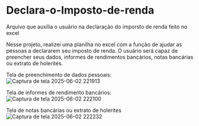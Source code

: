 # Declara-o-Imposto-de-renda
Arquivo que auxília o usuário na declaração do imporsto de renda feito no excel


Nesse projeto, realizei uma planilha no excel com a função de ajudar as pessoas a declararem seu imposto de renda.
O usuário será capaz de preencher seus dados, informes de rendimentos bancários, notas bancárias ou extrato de holerites.


Tela de preenchimento de dados pessoais:
![Captura de tela 2025-06-02 221913](https://github.com/user-attachments/assets/31e56e5e-811a-4478-a76f-9ccc4bcf5879)

Tela de informes de rendimento bancários:
![Captura de tela 2025-06-02 222100](https://github.com/user-attachments/assets/cd3c1c2f-05da-4e3a-bfad-932ea14be0fa)

Tela de notas bancárias ou extrato de holerites
![Captura de tela 2025-06-02 222232](https://github.com/user-attachments/assets/7fd2053c-2e10-4896-82a6-5b2a00c9338d)

